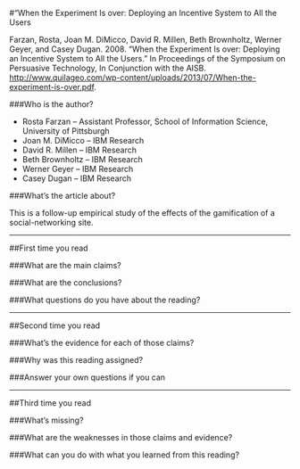 #“When the Experiment Is over: Deploying an Incentive System to All the Users

Farzan, Rosta, Joan M. DiMicco, David R. Millen, Beth Brownholtz, Werner Geyer, and Casey Dugan. 2008. “When the Experiment Is over: Deploying an Incentive System to All the Users.” In Proceedings of the Symposium on Persuasive Technology, In Conjunction with the AISB. http://www.quilageo.com/wp-content/uploads/2013/07/When-the-experiment-is-over.pdf.

###Who is the author?

* Rosta Farzan &ndash; Assistant Professor, School of Information Science, University of Pittsburgh
* Joan M. DiMicco &ndash; IBM Research
* David R. Millen &ndash; IBM Research
* Beth Brownholtz &ndash; IBM Research
* Werner Geyer &ndash; IBM Research
* Casey Dugan &ndash; IBM Research

###What’s the article about?

This is a follow-up empirical study of the effects of the gamification of a social-networking site.

----
##First time you read

###What are the main claims?

###What are the conclusions?

###What questions do you have about the reading?

----
##Second time you read

###What’s the evidence for each of those claims?

###Why was this reading assigned?

###Answer your own questions if you can

----
##Third time you read

###What’s missing?

###What are the weaknesses in those claims and evidence?

###What can you do with what you learned from this reading?
